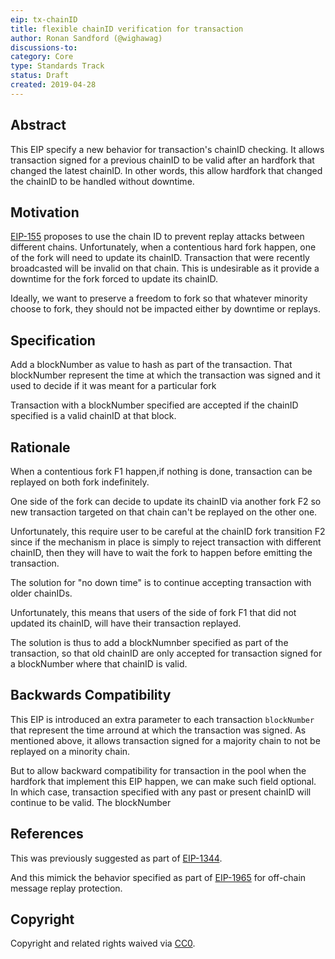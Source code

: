 ```yaml
---
eip: tx-chainID
title: flexible chainID verification for transaction
author: Ronan Sandford (@wighawag)
discussions-to: 
category: Core
type: Standards Track
status: Draft
created: 2019-04-28
---
```


## Abstract
This EIP specify a new behavior for transaction's chainID checking. It allows transaction signed for a previous chainID to be valid after an hardfork that changed the latest chainID. In other words, this allow hardfork that changed the chainID to be handled without downtime.

## Motivation
[EIP-155](https://github.com/ethereum/EIPs/blob/master/EIPS/eip-155.md) proposes to use the chain ID to prevent replay attacks between different chains. Unfortunately, when a contentious hard fork happen, one of the fork will need to update its chainID. Transaction that were recently broadcasted will be invalid on that chain. This is undesirable as it provide a downtime for the fork forced to update its chainID.

Ideally, we want to preserve a freedom to fork so that whatever minority choose to fork, they should not be impacted either by downtime or replays.

## Specification

Add a blockNumber as value to hash as part of the transaction. That blockNumber represent the time at which the transaction was signed and it used to decide if it was meant for a particular fork

Transaction with a blockNumber specified are accepted if the chainID specified is a valid chainID at that block. 


## Rationale

When a contentious fork F1 happen,if nothing is done, transaction can be replayed on both fork indefinitely.

One side of the fork can decide to update its chainID via another fork F2 so new transaction targeted on that chain can't be replayed on the other one.

Unfortunately, this require user to be careful at the chainID fork transition F2 since if the mechanism in place is simply to reject transaction with different chainID, then they will have to wait the fork to happen before emitting the transaction.

The solution for "no down time" is to continue accepting transaction with older chainIDs.

Unfortunately, this means that users of the side of fork F1 that did not updated its chainID, will have their transaction replayed.

The solution is thus to add a blockNumnber specified as part of the transaction, so that old chainID are only accepted for transaction signed for a blockNumber where that chainID is valid.

## Backwards Compatibility
This EIP is introduced an extra parameter to each transaction ```blockNumber``` that represent the time arround at which the transaction was signed. As mentioned above, it allows transaction signed for a majority chain to not be replayed on a minority chain.

But to allow backward compatibility for transaction in the pool when the hardfork that implement this EIP happen, we can make such field optional. In which case, transaction specified with any past or present chainID will continue to be valid. The blockNumber 

## References
This was previously suggested as part of [EIP-1344](https://ethereum-magicians.org/t/eip-1344-add-chain-id-opcode/1131/89).

And this mimick the behavior specified as part of [EIP-1965](https://github.com/ethereum/EIPs/pull/1965) for off-chain message replay protection.

## Copyright
Copyright and related rights waived via [CC0](https://creativecommons.org/publicdomain/zero/1.0/).
